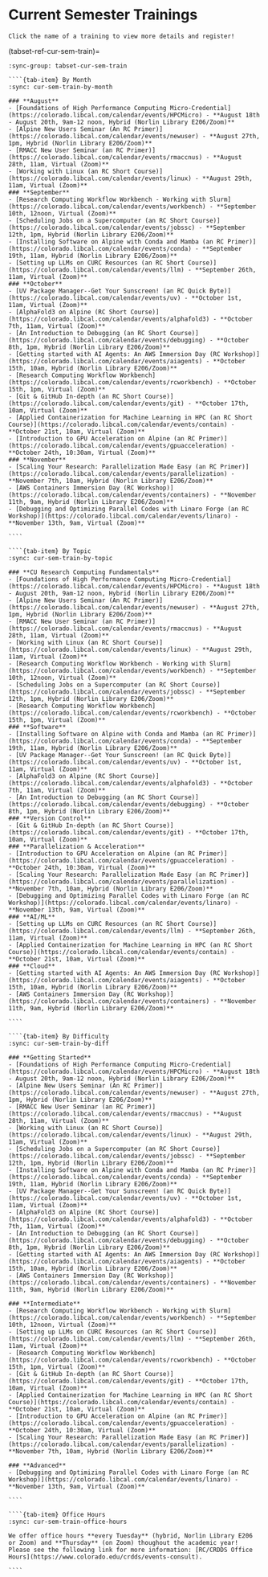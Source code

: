 # Current Semester Trainings

```{tip}
Click the name of a training to view more details and register!
```

(tabset-ref-cur-sem-train)=
`````{tab-set}
:sync-group: tabset-cur-sem-train

````{tab-item} By Month
:sync: cur-sem-train-by-month

### **August**
- [Foundations of High Performance Computing Micro-Credential](https://colorado.libcal.com/calendar/events/HPCMicro) - **August 18th - August 20th, 9am-12 noon, Hybrid (Norlin Library E206/Zoom)**
- [Alpine New Users Seminar (An RC Primer)](https://colorado.libcal.com/calendar/events/newuser) - **August 27th, 1pm, Hybrid (Norlin Library E206/Zoom)**
- [RMACC New User Seminar (an RC Primer)](https://colorado.libcal.com/calendar/events/rmaccnus) - **August 28th, 11am, Virtual (Zoom)**
- [Working with Linux (an RC Short Course)](https://colorado.libcal.com/calendar/events/linux) - **August 29th, 11am, Virtual (Zoom)**
### **September**
- [Research Computing Workflow Workbench - Working with Slurm](https://colorado.libcal.com/calendar/events/workbench) - **September 10th, 12noon, Virtual (Zoom)**
- [Scheduling Jobs on a Supercomputer (an RC Short Course)](https://colorado.libcal.com/calendar/events/jobssc) - **September 12th, 1pm, Hybrid (Norlin Library E206/Zoom)**
- [Installing Software on Alpine with Conda and Mamba (an RC Primer)](https://colorado.libcal.com/calendar/events/conda) - **September 19th, 11am, Hybrid (Norlin Library E206/Zoom)**
- [Setting up LLMs on CURC Resources (an RC Short Course)](https://colorado.libcal.com/calendar/events/llm) - **September 26th, 11am, Virtual (Zoom)**
### **October**
- [UV Package Manager--Get Your Sunscreen! (an RC Quick Byte)](https://colorado.libcal.com/calendar/events/uv) - **October 1st, 11am, Virtual (Zoom)**
- [AlphaFold3 on Alpine (RC Short Course)](https://colorado.libcal.com/calendar/events/alphafold3) - **October 7th, 11am, Virtual (Zoom)**
- [An Introduction to Debugging (an RC Short Course)](https://colorado.libcal.com/calendar/events/debugging) - **October 8th, 1pm, Hybrid (Norlin Library E206/Zoom)**
- [Getting started with AI Agents: An AWS Immersion Day (RC Workshop)](https://colorado.libcal.com/calendar/events/aiagents) - **October 15th, 10am, Hybrid (Norlin Library E206/Zoom)**
- [Research Computing Workflow Workbench](https://colorado.libcal.com/calendar/events/rcworkbench) - **October 15th, 1pm, Virtual (Zoom)**
- [Git & GitHub In-depth (an RC Short Course)](https://colorado.libcal.com/calendar/events/git) - **October 17th, 10am, Virtual (Zoom)**
- [Applied Containerization for Machine Learning in HPC (an RC Short Course)](https://colorado.libcal.com/calendar/events/contain) - **October 21st, 10am, Virtual (Zoom)**
- [Introduction to GPU Acceleration on Alpine (an RC Primer)](https://colorado.libcal.com/calendar/events/gpuacceleration) - **October 24th, 10:30am, Virtual (Zoom)**
### **November**
- [Scaling Your Research: Parallelization Made Easy (an RC Primer)](https://colorado.libcal.com/calendar/events/parallelization) - **November 7th, 10am, Hybrid (Norlin Library E206/Zoom)**
- [AWS Containers Immersion Day (RC Workshop)](https://colorado.libcal.com/calendar/events/containers) - **November 11th, 9am, Hybrid (Norlin Library E206/Zoom)**
- [Debugging and Optimizing Parallel Codes with Linaro Forge (an RC Workshop)](https://colorado.libcal.com/calendar/events/linaro) - **November 13th, 9am, Virtual (Zoom)**

````

````{tab-item} By Topic
:sync: cur-sem-train-by-topic

### **CU Research Computing Fundamentals**
- [Foundations of High Performance Computing Micro-Credential](https://colorado.libcal.com/calendar/events/HPCMicro) - **August 18th - August 20th, 9am-12 noon, Hybrid (Norlin Library E206/Zoom)**
- [Alpine New Users Seminar (An RC Primer)](https://colorado.libcal.com/calendar/events/newuser) - **August 27th, 1pm, Hybrid (Norlin Library E206/Zoom)**
- [RMACC New User Seminar (an RC Primer)](https://colorado.libcal.com/calendar/events/rmaccnus) - **August 28th, 11am, Virtual (Zoom)**
- [Working with Linux (an RC Short Course)](https://colorado.libcal.com/calendar/events/linux) - **August 29th, 11am, Virtual (Zoom)**
- [Research Computing Workflow Workbench - Working with Slurm](https://colorado.libcal.com/calendar/events/workbench) - **September 10th, 12noon, Virtual (Zoom)**
- [Scheduling Jobs on a Supercomputer (an RC Short Course)](https://colorado.libcal.com/calendar/events/jobssc) - **September 12th, 1pm, Hybrid (Norlin Library E206/Zoom)**
- [Research Computing Workflow Workbench](https://colorado.libcal.com/calendar/events/rcworkbench) - **October 15th, 1pm, Virtual (Zoom)**
### **Software**
- [Installing Software on Alpine with Conda and Mamba (an RC Primer)](https://colorado.libcal.com/calendar/events/conda) - **September 19th, 11am, Hybrid (Norlin Library E206/Zoom)**
- [UV Package Manager--Get Your Sunscreen! (an RC Quick Byte)](https://colorado.libcal.com/calendar/events/uv) - **October 1st, 11am, Virtual (Zoom)**
- [AlphaFold3 on Alpine (RC Short Course)](https://colorado.libcal.com/calendar/events/alphafold3) - **October 7th, 11am, Virtual (Zoom)**
- [An Introduction to Debugging (an RC Short Course)](https://colorado.libcal.com/calendar/events/debugging) - **October 8th, 1pm, Hybrid (Norlin Library E206/Zoom)**
### **Version Control**
- [Git & GitHub In-depth (an RC Short Course)](https://colorado.libcal.com/calendar/events/git) - **October 17th, 10am, Virtual (Zoom)**
### **Parallelization & Acceleration**
- [Introduction to GPU Acceleration on Alpine (an RC Primer)](https://colorado.libcal.com/calendar/events/gpuacceleration) - **October 24th, 10:30am, Virtual (Zoom)**
- [Scaling Your Research: Parallelization Made Easy (an RC Primer)](https://colorado.libcal.com/calendar/events/parallelization) - **November 7th, 10am, Hybrid (Norlin Library E206/Zoom)**
- [Debugging and Optimizing Parallel Codes with Linaro Forge (an RC Workshop)](https://colorado.libcal.com/calendar/events/linaro) - **November 13th, 9am, Virtual (Zoom)**
### **AI/ML**
- [Setting up LLMs on CURC Resources (an RC Short Course)](https://colorado.libcal.com/calendar/events/llm) - **September 26th, 11am, Virtual (Zoom)**
- [Applied Containerization for Machine Learning in HPC (an RC Short Course)](https://colorado.libcal.com/calendar/events/contain) - **October 21st, 10am, Virtual (Zoom)**
### **Cloud**
- [Getting started with AI Agents: An AWS Immersion Day (RC Workshop)](https://colorado.libcal.com/calendar/events/aiagents) - **October 15th, 10am, Hybrid (Norlin Library E206/Zoom)**
- [AWS Containers Immersion Day (RC Workshop)](https://colorado.libcal.com/calendar/events/containers) - **November 11th, 9am, Hybrid (Norlin Library E206/Zoom)**

````

````{tab-item} By Difficulty
:sync: cur-sem-train-by-diff

### **Getting Started**
- [Foundations of High Performance Computing Micro-Credential](https://colorado.libcal.com/calendar/events/HPCMicro) - **August 18th - August 20th, 9am-12 noon, Hybrid (Norlin Library E206/Zoom)**
- [Alpine New Users Seminar (An RC Primer)](https://colorado.libcal.com/calendar/events/newuser) - **August 27th, 1pm, Hybrid (Norlin Library E206/Zoom)**
- [RMACC New User Seminar (an RC Primer)](https://colorado.libcal.com/calendar/events/rmaccnus) - **August 28th, 11am, Virtual (Zoom)**
- [Working with Linux (an RC Short Course)](https://colorado.libcal.com/calendar/events/linux) - **August 29th, 11am, Virtual (Zoom)**
- [Scheduling Jobs on a Supercomputer (an RC Short Course)](https://colorado.libcal.com/calendar/events/jobssc) - **September 12th, 1pm, Hybrid (Norlin Library E206/Zoom)**
- [Installing Software on Alpine with Conda and Mamba (an RC Primer)](https://colorado.libcal.com/calendar/events/conda) - **September 19th, 11am, Hybrid (Norlin Library E206/Zoom)**
- [UV Package Manager--Get Your Sunscreen! (an RC Quick Byte)](https://colorado.libcal.com/calendar/events/uv) - **October 1st, 11am, Virtual (Zoom)**
- [AlphaFold3 on Alpine (RC Short Course)](https://colorado.libcal.com/calendar/events/alphafold3) - **October 7th, 11am, Virtual (Zoom)**
- [An Introduction to Debugging (an RC Short Course)](https://colorado.libcal.com/calendar/events/debugging) - **October 8th, 1pm, Hybrid (Norlin Library E206/Zoom)**
- [Getting started with AI Agents: An AWS Immersion Day (RC Workshop)](https://colorado.libcal.com/calendar/events/aiagents) - **October 15th, 10am, Hybrid (Norlin Library E206/Zoom)**
- [AWS Containers Immersion Day (RC Workshop)](https://colorado.libcal.com/calendar/events/containers) - **November 11th, 9am, Hybrid (Norlin Library E206/Zoom)**

### **Intermediate**
- [Research Computing Workflow Workbench - Working with Slurm](https://colorado.libcal.com/calendar/events/workbench) - **September 10th, 12noon, Virtual (Zoom)**
- [Setting up LLMs on CURC Resources (an RC Short Course)](https://colorado.libcal.com/calendar/events/llm) - **September 26th, 11am, Virtual (Zoom)**
- [Research Computing Workflow Workbench](https://colorado.libcal.com/calendar/events/rcworkbench) - **October 15th, 1pm, Virtual (Zoom)**
- [Git & GitHub In-depth (an RC Short Course)](https://colorado.libcal.com/calendar/events/git) - **October 17th, 10am, Virtual (Zoom)**
- [Applied Containerization for Machine Learning in HPC (an RC Short Course)](https://colorado.libcal.com/calendar/events/contain) - **October 21st, 10am, Virtual (Zoom)**
- [Introduction to GPU Acceleration on Alpine (an RC Primer)](https://colorado.libcal.com/calendar/events/gpuacceleration) - **October 24th, 10:30am, Virtual (Zoom)**
- [Scaling Your Research: Parallelization Made Easy (an RC Primer)](https://colorado.libcal.com/calendar/events/parallelization) - **November 7th, 10am, Hybrid (Norlin Library E206/Zoom)**

### **Advanced**
- [Debugging and Optimizing Parallel Codes with Linaro Forge (an RC Workshop)](https://colorado.libcal.com/calendar/events/linaro) - **November 13th, 9am, Virtual (Zoom)**

````

````{tab-item} Office Hours
:sync: cur-sem-train-office-hours

We offer office hours **every Tuesday** (hybrid, Norlin Library E206 or Zoom) and **Thursday** (on Zoom) thoughout the academic year! Please see the following link for more information: [RC/CRDDS Office Hours](https://www.colorado.edu/crdds/events-consult).

````
`````

